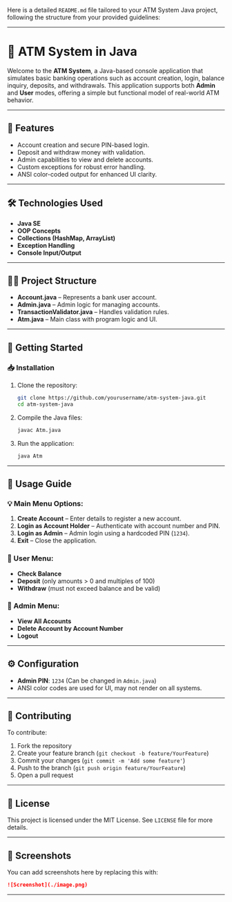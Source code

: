 Here is a detailed `README.md` file tailored to your ATM System Java project, following the structure from your provided guidelines:

---

# 🏦 ATM System in Java

Welcome to the **ATM System**, a Java-based console application that simulates basic banking operations such as account creation, login, balance inquiry, deposits, and withdrawals. This application supports both **Admin** and **User** modes, offering a simple but functional model of real-world ATM behavior.

---

## 📌 Features

* Account creation and secure PIN-based login.
* Deposit and withdraw money with validation.
* Admin capabilities to view and delete accounts.
* Custom exceptions for robust error handling.
* ANSI color-coded output for enhanced UI clarity.

---

## 🛠️ Technologies Used

* **Java SE**
* **OOP Concepts**
* **Collections (HashMap, ArrayList)**
* **Exception Handling**
* **Console Input/Output**

---

## 🧑‍💻 Project Structure

* **Account.java** – Represents a bank user account.
* **Admin.java** – Admin logic for managing accounts.
* **TransactionValidator.java** – Handles validation rules.
* **Atm.java** – Main class with program logic and UI.

---

## 🚀 Getting Started

### 📥 Installation

1. Clone the repository:

   ```bash
   git clone https://github.com/yourusername/atm-system-java.git
   cd atm-system-java
   ```

2. Compile the Java files:

   ```bash
   javac Atm.java
   ```

3. Run the application:

   ```bash
   java Atm
   ```

---

## 🧭 Usage Guide

### 💡 Main Menu Options:

1. **Create Account** – Enter details to register a new account.
2. **Login as Account Holder** – Authenticate with account number and PIN.
3. **Login as Admin** – Admin login using a hardcoded PIN (`1234`).
4. **Exit** – Close the application.

### 🧑 User Menu:

* **Check Balance**
* **Deposit** (only amounts > 0 and multiples of 100)
* **Withdraw** (must not exceed balance and be valid)

### 👮 Admin Menu:

* **View All Accounts**
* **Delete Account by Account Number**
* **Logout**

---

## ⚙️ Configuration

* **Admin PIN**: `1234` (Can be changed in `Admin.java`)
* ANSI color codes are used for UI, may not render on all systems.

---

## 🤝 Contributing

To contribute:

1. Fork the repository
2. Create your feature branch (`git checkout -b feature/YourFeature`)
3. Commit your changes (`git commit -m 'Add some feature'`)
4. Push to the branch (`git push origin feature/YourFeature`)
5. Open a pull request

---

## 📄 License

This project is licensed under the MIT License. See `LICENSE` file for more details.

---

## 📸 Screenshots

You can add screenshots here by replacing this with:

```md
![Screenshot](./image.png)
```

---
